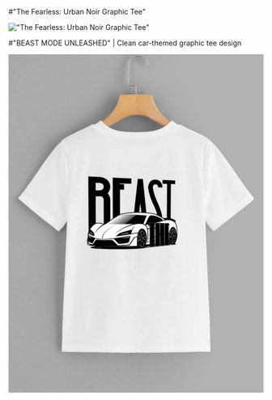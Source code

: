 #"The Fearless: Urban Noir Graphic Tee"

!["The Fearless: Urban Noir Graphic Tee"](https://github.com/Yuto-designer/T-shirt-designs/blob/main/20250703_120504.png)

#"BEAST MODE UNLEASHED" | Clean car-themed graphic tee design

![BEAST MODE GRAPHIC TEE DESIGN](https://github.com/Yuto-designer/T-shirt-designs/blob/main/20250703_120357.png)
